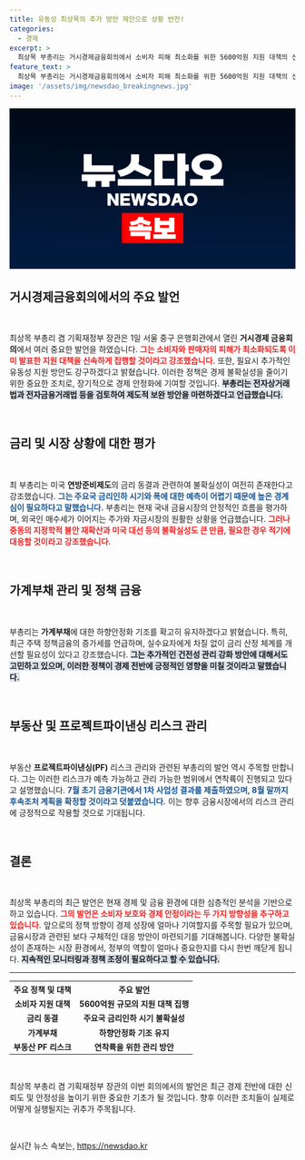 ```yaml
---
title: 유동성 최상목의 추가 방안 제안으로 상황 반전!
categories:
  - 경제
excerpt: >
  최상목 부총리는 거시경제금융회의에서 소비자 피해 최소화를 위한 5600억원 지원 대책의 신속한 집행과 안정적인 금융시장 유지, 가계부채 관리 방안을 강조하며 불확실성에 대비하겠다고 밝혔습니다.
feature_text: >
  최상목 부총리는 거시경제금융회의에서 소비자 피해 최소화를 위한 5600억원 지원 대책의 신속한 집행과 안정적인 금융시장 유지, 가계부채 관리 방안을 강조하며 불확실성에 대비하겠다고 밝혔습니다.
image: '/assets/img/newsdao_breakingnews.jpg'
---
```


<p><img src="/assets/img/newsdao_breakingnews.jpg" alt="ranknews 속보" /></p>

<h2 data-ke-size="size26">거시경제금융회의에서의 주요 발언</h2>

<p data-ke-size="size16">&nbsp;</p>

<p>최상목 부총리 겸 기획재정부 장관은 1일 서울 중구 은행회관에서 열린 <strong>거시경제 금융회의</strong>에서 여러 중요한 발언을 하였습니다. <b><span style="color: #ee2323;">그는 소비자와 판매자의 피해가 최소화되도록 이미 발표한 지원 대책을 신속하게 집행할 것이라고 강조했습니다.</span></b> 또한, 필요시 추가적인 유동성 지원 방안도 강구하겠다고 밝혔습니다. 이러한 정책은 경제 불확실성을 줄이기 위한 중요한 조치로, 장기적으로 경제 안정화에 기여할 것입니다. <b><span style="background-color: #21538527;">부총리는 전자상거래법과 전자금융거래법 등을 검토하여 제도적 보완 방안을 마련하겠다고 언급했습니다.</span></b></p>

<p data-ke-size="size16">&nbsp;</p>

<h2 data-ke-size="size26">금리 및 시장 상황에 대한 평가</h2>

<p data-ke-size="size16">&nbsp;</p>

<p>최 부총리는 미국 <strong>연방준비제도</strong>의 금리 동결과 관련하여 불확실성이 여전히 존재한다고 강조했습니다. <b><span style="color: #1a5490;">그는 주요국 금리인하 시기와 폭에 대한 예측이 어렵기 때문에 높은 경계심이 필요하다고 말했습니다.</span></b> 부총리는 현재 국내 금융시장의 안정적인 흐름을 평가하며, 외국인 매수세가 이어지는 주가와 자금시장의 원활한 상황을 언급했습니다. <b><span style="color: #ee2323;">그러나 중동의 지정학적 불안 재확산과 미국 대선 등의 불확실성도 큰 만큼, 필요한 경우 적기에 대응할 것이라고 강조했습니다.</span></b></p>

<p data-ke-size="size16">&nbsp;</p>

<h2 data-ke-size="size26">가계부채 관리 및 정책 금융</h2>

<p data-ke-size="size16">&nbsp;</p>

<p>부총리는 <strong>가계부채</strong>에 대한 하향안정화 기조를 확고히 유지하겠다고 밝혔습니다. 특히, 최근 주택 정책금융의 증가세를 언급하며, 실수요자에게 차질 없이 금리 산정 체계를 개선할 필요성이 있다고 강조했습니다. <b><span style="background-color: #21538527;">그는 추가적인 건전성 관리 강화 방안에 대해서도 고민하고 있으며, 이러한 정책이 경제 전반에 긍정적인 영향을 미칠 것이라고 말했습니다.</span></b> </p>

<p data-ke-size="size16">&nbsp;</p>

<h2 data-ke-size="size26">부동산 및 프로젝트파이낸싱 리스크 관리</h2>

<p data-ke-size="size16">&nbsp;</p>

<p>부동산 <strong>프로젝트파이낸싱(PF)</strong> 리스크 관리와 관련된 부총리의 발언 역시 주목할 만합니다. 그는 이러한 리스크가 예측 가능하고 관리 가능한 범위에서 연착륙이 진행되고 있다고 설명했습니다. <b><span style="color: #1a5490;">7월 초기 금융기관에서 1차 사업성 결과를 제출하였으며, 8월 말까지 후속조처 계획을 확정할 것이라고 덧붙였습니다.</span></b> 이는 향후 금융시장에서의 리스크 관리에 긍정적으로 작용할 것으로 기대됩니다.</p>

<p data-ke-size="size16">&nbsp;</p>

<h2 data-ke-size="size26">결론</h2>

<p data-ke-size="size16">&nbsp;</p>

<p>최상목 부총리의 최근 발언은 현재 경제 및 금융 환경에 대한 심층적인 분석을 기반으로 하고 있습니다. <b><span style="color: #ee2323;">그의 발언은 소비자 보호와 경제 안정이라는 두 가지 방향성을 추구하고 있습니다.</span></b> 앞으로의 정책 방향이 경제 성장에 얼마나 기여할지를 주목할 필요가 있으며, 금융시장과 관련된 보다 구체적인 대응 방안이 마련되기를 기대해봅니다. 다양한 불확실성이 존재하는 시장 환경에서, 정부의 역할이 얼마나 중요한지를 다시 한번 깨닫게 됩니다. <b><span style="background-color: #21538527;">지속적인 모니터링과 정책 조정이 필요하다고 할 수 있습니다.</span></b></p>

<hr />

<table style="width: 100%;">
    <tr>
        <th style="text-align: center;">주요 정책 및 대책</th>
        <th style="text-align: center;">주요 발언</th>
    </tr>
    <tr>
        <td style="text-align: center; height: 17px;"><b>소비자 지원 대책</b></td>
        <td style="text-align: center; height: 17px;"><b>5600억원 규모의 지원 대책 집행</b></td>
    </tr>
    <tr>
        <td style="text-align: center; height: 17px;"><b>금리 동결</b></td>
        <td style="text-align: center; height: 17px;"><b>주요국 금리인하 시기 불확실성</b></td>
    </tr>
    <tr>
        <td style="text-align: center; height: 17px;"><b>가계부채</b></td>
        <td style="text-align: center; height: 17px;"><b>하향안정화 기조 유지</b></td>
    </tr>
    <tr>
        <td style="text-align: center; height: 17px;"><b>부동산 PF 리스크</b></td>
        <td style="text-align: center; height: 17px;"><b>연착륙을 위한 관리 방안</b></td>
    </tr>
</table>

<p data-ke-size="size16">&nbsp;</p> 

<div>최상목 부총리 겸 기획재정부 장관의 이번 회의에서의 발언은 최근 경제 전반에 대한 신뢰도 및 안정성을 높이기 위한 중요한 기초가 될 것입니다. 향후 이러한 조치들이 실제로 어떻게 실행될지는 귀추가 주목됩니다.</div>

<p data-ke-size="size16">&nbsp;</p>
실시간 뉴스 속보는, <a href="https://newsdao.kr" rel="dofollow">https://newsdao.kr</a>


